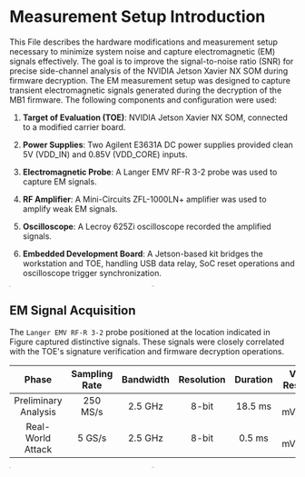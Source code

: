 # Measurement Setup Introduction
This File describes the hardware modifications and measurement setup necessary to minimize system noise and capture electromagnetic (EM) signals effectively. The goal is to improve the signal-to-noise ratio (SNR) for precise side-channel analysis of the NVIDIA Jetson Xavier NX SOM during firmware decryption. The EM measurement setup was designed to capture transient electromagnetic signals generated during the decryption of the MB1 firmware. The following components and configuration were used:
1. **Target of Evaluation (TOE)**: NVIDIA Jetson Xavier NX SOM, connected to a modified carrier board.

2. **Power Supplies**: Two Agilent E3631A DC power supplies provided clean 5V (VDD_IN) and 0.85V (VDD_CORE) inputs.

3. **Electromagnetic Probe**: A Langer EMV RF-R 3-2 probe was used to capture EM signals.

4. **RF Amplifier**: A Mini-Circuits ZFL-1000LN+ amplifier was used to amplify weak EM signals.

5. **Oscilloscope**: A Lecroy 625Zi oscilloscope recorded the amplified signals.

6. **Embedded Development Board**: A Jetson-based kit bridges the workstation and TOE, handling USB data relay, SoC reset operations and oscilloscope trigger synchronization.

<div style="text-align:center">
<img src="./image/setup.svg" alt="probe" style="zoom:10%; display: block; margin: 0 auto;" /></div>

## EM Signal Acquisition
The `Langer EMV RF-R 3-2` probe positioned at the location indicated in Figure captured distinctive signals. These signals were closely correlated with the TOE's signature verification and firmware decryption operations.

  |        Phase         | Sampling Rate | Bandwidth | Resolution | Duration | Vertical Resolution |
  | :------------------: | :-----------: | :-------: | :--------: | :------: | :-----------------: |
  | Preliminary Analysis |   250 MS/s    |  2.5 GHz  |   8-bit    | 18.5 ms  |    5 mV/division    |
  |   Real-World Attack   |    5 GS/s     |  2.5 GHz  |   8-bit    |  0.5 ms  |    5 mV/division    |

<div style="text-align:center">
<img src="./image/probe.JPG" alt="probe" style="zoom:10%; display: block; margin: 0 auto;" />
</div>
